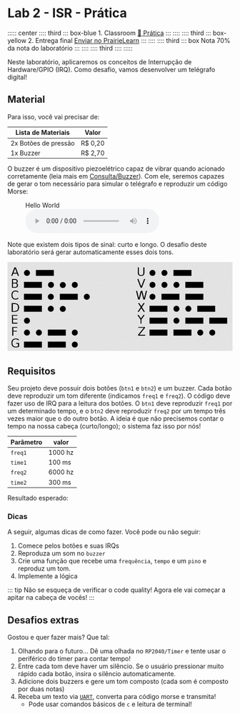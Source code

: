 # Lab 2 - ISR - Prática <Badge type="tip" text="70% da nota do lab" />

::::: center
:::: third 
::: box-blue 1. Classroom
[:memo: Prática](https://classroom.github.com/a/xGXQxdMg)
:::
::::
:::: third
::: box-yellow 2. Entrega final
[Enviar no PrairieLearn](https://us.prairielearn.com/pl/course_instance/188020)
:::
::::
:::: third
::: box Nota
70% da nota do laboratório
:::
::::
:::: third
::::
:::::

Neste laboratório, aplicaremos os conceitos de Interrupção de Hardware/GPIO (IRQ). Como desafio, vamos desenvolver um telégrafo digital!

<YouTube id="hIN1wH4iYdg"/>

<YouTube id="L6gxfX4GrbI"/>

## Material

Para isso, você vai precisar de:

| Lista de Materiais   | Valor   |
|----------------------|---------|
| 2x Botões de pressão | R$ 0,20 |
| 1x Buzzer            | R$ 2,70 |

O buzzer é um dispositivo piezoelétrico capaz de vibrar quando acionado corretamente (leia mais em [Consulta/Buzzer](/guides/dispositivos-buzzer)). Com ele, seremos capazes de gerar o tom necessário para simular o telégrafo e reproduzir um código Morse:

<figure>
    <figcaption>Hello World</figcaption>
    <audio
        controls
        src="/labs/imgs/lab_irq_pra_morse.wav">
            Seu navegador não suporta o elemento
            <code>audio</code>.
    </audio>
</figure>

Note que existem dois tipos de sinal: curto e longo. O desafio deste laboratório será gerar automaticamente esses dois tons.

![](imgs/lab-irq-pra-morse.png)

## Requisitos

Seu projeto deve possuir dois botões (`btn1` e `btn2`) e um buzzer. Cada botão deve reproduzir um tom diferente (indicamos `freq1` e `freq2`). O código deve fazer uso de IRQ para a leitura dos botões. O `btn1` deve reproduzir `freq1` por um determinado tempo, e o `btn2` deve reproduzir `freq2` por um tempo três vezes maior que o do outro botão. A ideia é que não precisemos contar o tempo na nossa cabeça (curto/longo); o sistema faz isso por nós!

| Parâmetro | valor   |
|-----------|---------|
| `freq1`   | 1000 hz |
| `time1`   | 100 ms  |
| `freq2`   | 6000 hz |
| `time2`   | 300 ms  |

Resultado esperado:

<YouTube id="sH9y-UITTTo"/>

### Dicas

A seguir, algumas dicas de como fazer. Você pode ou não seguir:

1. Comece pelos botões e suas IRQs
2. Reproduza um som no `buzzer`
3. Crie uma função que recebe uma `frequência`, `tempo` e um `pino` e reproduz um tom.
4. Implemente a lógica

::: tip
Não se esqueça de verificar o code quality! Agora ele vai começar a apitar na cabeça de vocês!
:::

## Desafios extras

Gostou e quer fazer mais? Que tal:

1. Olhando para o futuro... Dê uma olhada no `RP2040/Timer` e tente usar o periférico do timer para contar tempo!
2. Entre cada tom deve haver um silêncio. Se o usuário pressionar muito rápido cada botão, insira o silêncio automaticamente.
3. Adicione dois buzzers e gere um tom composto (cada som é composto por duas notas)
4. Receba um texto via [`UART`](/guides/pico-uart), converta para código morse e transmita!
   - Pode usar comandos básicos de `c` e leitura de terminal!
